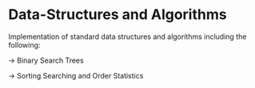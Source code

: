 # Data-Structures and Algorithms

Implementation of standard data structures and algorithms including the following:

-> Binary Search Trees

-> Sorting Searching and Order Statistics
